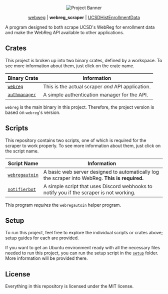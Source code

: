 <p align="center">
  <img src="https://github.com/ewang2002/webreg_scraper/blob/master/assets/project_banner.png?raw=true"  alt="Project Banner"/>
</p>

<p align="center">
  <a href="https://github.com/ewang2002/webweg">webweg</a> |
  <b>webreg_scraper</b> |
  <a href="https://github.com/ewang2002/UCSDHistEnrollData">UCSDHistEnrollmentData</a>
</p>

A program designed to both scrape UCSD's WebReg for enrollment data and make the WebReg API available to other applications.

## Crates
This project is broken up into two binary crates, defined by a workspace. To see more information about them, just click
on the crate name.

| Binary Crate | Information |
| ------------ |-------------|
| [`webreg`](https://github.com/ewang2002/webreg_scraper/tree/master/crates/webreg) | This is the actual scraper _and_ API application. |
| [`authmanager`](https://github.com/ewang2002/webreg_scraper/tree/master/crates/authmanager) | A simple authentication manager for the API. |

`webreg` is the main binary in this project. Therefore, the project version is based on `webreg`'s version.


## Scripts
This repository contains two scripts, one of which is required for the scraper to work properly. To see more information 
about them, just click on the script name.

| Script Name | Information |
| ----------- |-------------|
| [`webregautoin`](https://github.com/ewang2002/webreg_scraper/tree/master/scripts/webregautoin) | A basic web server designed to automatically log the scraper into WebReg. **This is required.** |
| [`notifierbot`](https://github.com/ewang2002/webreg_scraper/tree/master/scripts/notifierbot) | A simple script that uses Discord webhooks to notify you if the scraper is not working. |

This program _requires_ the `webregautoin` helper program.

## Setup
To run this project, feel free to explore the individual scripts or crates above; setup guides for each are provided.

If you want to get an Ubuntu environment ready with all the necessary files needed to run this project, you can run the setup script in the [`setup`](https://github.com/ewang2002/webreg_scraper/tree/master/setup) folder. More information will be provided there.

## License
Everything in this repository is licensed under the MIT license.